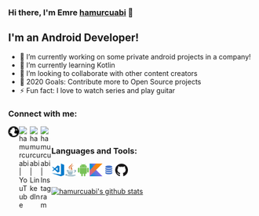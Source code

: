 ### Hi there, I'm Emre  [hamurcuabi][website] 👋


## I'm an Android Developer!

- 🔭 I’m currently working on some private android projects in a company!
- 🌱 I’m currently learning Kotlin
- 👯 I’m looking to collaborate with other content creators
- 🥅 2020 Goals: Contribute more to Open Source projects
- ⚡ Fun fact: I love to watch series and play guitar


### Connect with me:

[<img align="left" alt="hamurcuabi" width="22px" src="https://raw.githubusercontent.com/iconic/open-iconic/master/svg/globe.svg" />][website]
[<img align="left" alt="hamurcuabi | YouTube" width="22px" src="https://cdn.jsdelivr.net/npm/simple-icons@v3/icons/youtube.svg" />][youtube]
[<img align="left" alt="hamurcuabi | LinkedIn" width="22px" src="https://cdn.jsdelivr.net/npm/simple-icons@v3/icons/linkedin.svg" />][linkedin]
[<img align="left" alt="hamurcuabi | Instagram" width="22px" src="https://cdn.jsdelivr.net/npm/simple-icons@v3/icons/instagram.svg" />][instagram]

<br />

### Languages and Tools:

<img align="left" alt="Visual Studio Code" width="26px" src="https://raw.githubusercontent.com/github/explore/80688e429a7d4ef2fca1e82350fe8e3517d3494d/topics/visual-studio-code/visual-studio-code.png" />
<img align="left" alt="Java" width="26px" src="https://raw.githubusercontent.com/github/explore/78df643247d429f6cc873026c0622819ad797942/topics/java/java.png" />
<img align="left" alt="Android" width="26px" src="https://raw.githubusercontent.com/github/explore/78df643247d429f6cc873026c0622819ad797942/topics/android/android.png" />
<img align="left" alt="Android" width="26px" src="https://raw.githubusercontent.com/github/explore/78df643247d429f6cc873026c0622819ad797942/topics/kotlin/kotlin.png" />
<img align="left" alt="SQL" width="26px" src="https://raw.githubusercontent.com/github/explore/80688e429a7d4ef2fca1e82350fe8e3517d3494d/topics/sql/sql.png" />
<img align="left" alt="GitHub" width="26px" src="https://raw.githubusercontent.com/github/explore/78df643247d429f6cc873026c0622819ad797942/topics/github/github.png" />

<br />
<br />

[![hamurcuabi's github stats](https://github-readme-stats.vercel.app/api?username=hamurcuabi&show_icons=true&count_private=true)](https://github.com/anuraghazra/github-readme-stats)

<br />


[website]: https://emrehamurcu.com
[youtube]: https://www.youtube.com/channel/UCsgjCOoNyeg-9pmFWEN4dZw
[instagram]: https://www.instagram.com/e.hmrc/?hl=tr
[linkedin]: https://www.linkedin.com/in/hamurcu-emre/
